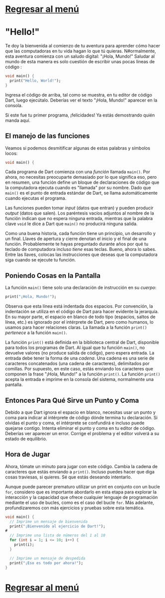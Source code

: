 # [Regresar al menú](https://github.com/proyecMariana/guswill_dart-flutter-main/tree/main)

# "Hello!"
Te doy la bienvenida al comienzo de tu aventura para aprender cómo hacer que las computadoras en tu vida hagan lo que tú quieras. N#ormalmente, esta aventura comienza con un saludo digital: "¡Hola, Mundo!" Saludar al mundo de esta manera es solo cuestión de escribir unas pocas líneas de código :

```dart
void main() {
  print("Hello, World!");
}
```
Ingresa el código de arriba, tal como se muestra, en tu editor de código Dart, luego ejecútalo. Deberías ver el texto "¡Hola, Mundo!" aparecer en la consola.

Si este fue tu primer programa, ¡felicidades! Ya estás demostrando quién manda aquí.

## El manejo de las funciones
Veamos si podemos desmitificar algunas de estas palabras y símbolos locos:

```dart
void main() {
```
Cada programa de Dart comienza con una _función_ llamada `main()`. Por ahora, no necesitas preocuparte demasiado por lo que significa eso, pero en resumen, una función define un bloque de declaraciones de código que la computadora ejecuta cuando es "llamada" por su nombre. Dado que `main()` es el punto de entrada estándar de Dart, se llama automáticamente cuando ejecutas el programa.

Las funciones pueden tomar _input_ (datos que entran) y pueden producir _output_ (datos que salen). Los paréntesis vacíos adjuntos al nombre de la función indican que no espera ninguna entrada, mientras que la palabra clave `void` le dice a Dart que `main()` no producirá ninguna salida.

Como una buena historia, cada función tiene un principio, un desarrollo y un final. Llaves de apertura y cierre denotan el inicio y el final de una función. Probablemente te hayas preguntado durante años por qué tu teclado de computadora incluso _tiene_ esas teclas. Bueno, ahora lo sabes. Entre las llaves, colocas las instrucciones que deseas que la computadora siga cuando se ejecute tu función.

## Poniendo Cosas en la Pantalla
La función `main()` tiene solo una declaración de instrucción en su _cuerpo_:

```dart
print("¡Hola, Mundo!");
```

Observa que esta línea está indentada dos espacios. Por convención, la indentación se utiliza en el código de Dart para hacer evidente la jerarquía. En su mayor parte, el espacio en blanco de todo tipo (espacios, saltos de línea, etc.) es ignorado por el intérprete de Dart, pero como humanos, lo usamos para hacer relaciones claras. La llamada a la función `print()` _pertenece_ a la función `main()`.

La función `print()` está definida en la biblioteca central de Dart, disponible para todos los programas de Dart. Al igual que tu función `main()`, no devuelve valores (no produce salida de código), pero espera entrada. La entrada debe tener la forma de una _cadena_. Una cadena es una serie de caracteres concatenados (una cadena de caracteres), delimitados por comillas. Por supuesto, en este caso, estás enviando los caracteres que componen la frase "¡Hola, Mundo!" a la función `print()`. La función `print()` acepta la entrada e imprime en la consola del sistema, normalmente una pantalla.

## Entonces Para Qué Sirve un Punto y Coma
Debido a que Dart ignora el espacio en blanco, necesitas usar un punto y coma para indicar al intérprete de código dónde termina tu declaración. Si olvidas el punto y coma, el intérprete se confundirá e incluso puede quejarse contigo. Intenta eliminar el punto y coma en tu editor de código. Deberías ver aparecer un error. Corrige el problema y el editor volverá a su estado de equilibrio.

## Hora de Jugar
Ahora, tómate un minuto para jugar con este código. Cambia la cadena de caracteres que estás enviando a `print()`. Incluso puedes hacer que diga cosas traviesas, si quieres. Sé que estás deseando intentarlo.

Aunque puede parecer prematuro utilizar un print en conjunto con un bucle `for`, considero que es importante abordarlo en esta etapa para explorar la interacción y la capacidad que ofrece cualquier lenguaje de programación mediante el uso de bucles, como es el caso del bucle `for`. Más adelante, profundizaremos con más ejercicios y pruebas sobre esta temática.

```dart
void main() {
  // Imprime un mensaje de bienvenida
  print("¡Bienvenido al ejercicio de Dart!");
#
  // Imprime una lista de números del 1 al 10
  for (int i = 1; i <= 10; i++) {
    print(i);
  }

  // Imprime un mensaje de despedida
  print("¡Eso es todo por ahora!");
}
```

# [Regresar al menú](https://github.com/proyecMariana/guswill_dart-flutter-main/tree/main)
